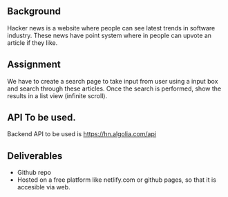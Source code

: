 ## Background

Hacker news is a website where people can see latest trends in software industry. These news have point system where in people can upvote an article if they like.

## Assignment

We have to create a search page to take input from user using a input box and search through these articles. Once the search is performed, show the results in a list view (infinite scroll).

## API To be used.

Backend API to be used is https://hn.algolia.com/api

## Deliverables

- Github repo
- Hosted on a free platform like netlify.com or github pages, so that it is accesible via web.
